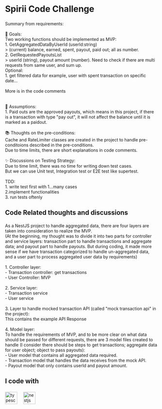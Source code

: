 <h1 align="left">Spirii Code Challenge</h1>

###

<p align="left">Summary from requirements:<br><br>🎯 Goals: <br>Two working functions should be implemented as MVP:<br>1. GetAggregatedDataByUserId (userId:string)<br>> (current) balance, earned, spent, payout, paid out; all as number.<br>2. GetRequestedPayoutsList<br>> userId (string), payout amount (number). Need to check if there are multi requests from same user, and sum up.<br>Optional:<br>1. get filtered data for example, user with spent transaction on specific date...<br><br>More is in the code comments<br><br><br>🎲 Assumptions:<br>1. Paid outs are the approved payouts, which means in this project, if there is a transaction with type "pay out", it will not affect the balance until it is marked as a paidout.<br><br>📚 Thoughts on the pre-conditions:<br>Cache and RateLimiter classes are created in the project to handle pre-conditoions described in the pre-conditions.<br>Due to time limits, there are short explanations in code comments.<br><br>✨ Discussions on Testing Strategy:<br>Due to time limit, there was no time for writing down test cases. <br>But we can use Unit test, Integration test or E2E test like supertest.<br><br>TDD:<br>1. write test first with 1...many cases<br>2.implement functionalities<br>3. run tests oftenly</p>

###

<h2 align="left">Code Related thoughts and discussions</h2>

###

<p align="left">As a NestJS project to handle aggregated data, there are four layers are taken into consideration to realize the MVP.<br>(At the beginning, my thought was to divide it into two parts for controller and service layers: transaction part to handle transactions and aggregate data; and payout part to handle payouts. But during coding, it made more sense if we have transaction categorized to handle un-aggregated data, and a user part to process aggregated user data by requirements)<br><br>1. Controller layer:<br>- Transaction controller: get transactions <br>- User Controller: MVP<br><br>2. Service layer:<br>- Transaction service<br>- User service<br><br>3. Layer to handle mocked transaction API (called "mock transaction api" in the project):<br>This contains the example API Response<br><br>4. Model layer:<br>To handle the requirements of MVP, and to be more clear on what data should be passed for different requests, there are 3 model files created to handle (I consider there should be steps to get transactions; aggregate data for user object; object to pass payouts):<br>- User model that contains all aggregated data required.<br>- Transaction model that handles the data receives from the mock API.<br>- Payout model that only contains userId and payout amount.</p>

###

<h2 align="left">I code with</h2>

###

<div align="left">
  <img src="https://cdn.jsdelivr.net/gh/devicons/devicon/icons/typescript/typescript-original.svg" height="40" alt="typescript logo"  />
  <img width="12" />
  <img src="https://cdn.jsdelivr.net/gh/devicons/devicon/icons/nestjs/nestjs-plain.svg" height="40" alt="nestjs logo"  />
</div>

###